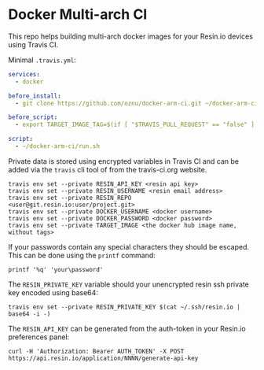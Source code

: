 # Docker Multi-arch CI

This repo helps building multi-arch docker images for your Resin.io devices using Travis CI.

Minimal `.travis.yml`:

```yml
services:
  - docker

before_install:
  - git clone https://github.com/oznu/docker-arm-ci.git ~/docker-arm-ci

before_script:
  - export TARGET_IMAGE_TAG=$(if [ "$TRAVIS_PULL_REQUEST" == "false" ]; then if [ "$TRAVIS_BRANCH" = "master" ]; then echo "armhf"; else echo "$TRAVIS_BRANCH-armhf"; fi; else echo ""; fi)

script:
  - ~/docker-arm-ci/run.sh
```

Private data is stored using encrypted variables in Travis CI and can be added via the `travis` cli tool of from the travis-ci.org website.

```
travis env set --private RESIN_API_KEY <resin api key>
travis env set --private RESIN_USERNAME <resin email address>
travis env set --private RESIN_REPO <user@git.resin.io:user/project.git>
travis env set --private DOCKER_USERNAME <docker username>
travis env set --private DOCKER_PASSWORD <docker password>
travis env set --private TARGET_IMAGE <the docker hub image name, without tags>
```

If your passwords contain any special characters they should be escaped. This can be done using the `printf` command:

```
printf '%q' 'your\password'
```

The `RESIN_PRIVATE_KEY` variable should your unencrypted resin ssh private key encoded using base64:

```
travis env set --private RESIN_PRIVATE_KEY $(cat ~/.ssh/resin.io | base64 -i -)
```

The `RESIN_API_KEY` can be generated from the auth-token in your Resin.io preferences panel:

```
curl -H 'Authorization: Bearer AUTH_TOKEN' -X POST https://api.resin.io/application/NNNN/generate-api-key
```

